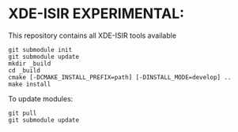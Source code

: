 XDE-ISIR EXPERIMENTAL:
======================

This repository contains all XDE-ISIR tools available

	git submodule init
	git submodule update
	mkdir _build
	cd _build
	cmake [-DCMAKE_INSTALL_PREFIX=path] [-DINSTALL_MODE=develop] ..
	make install


To update modules:

	git pull
	git submodule update
